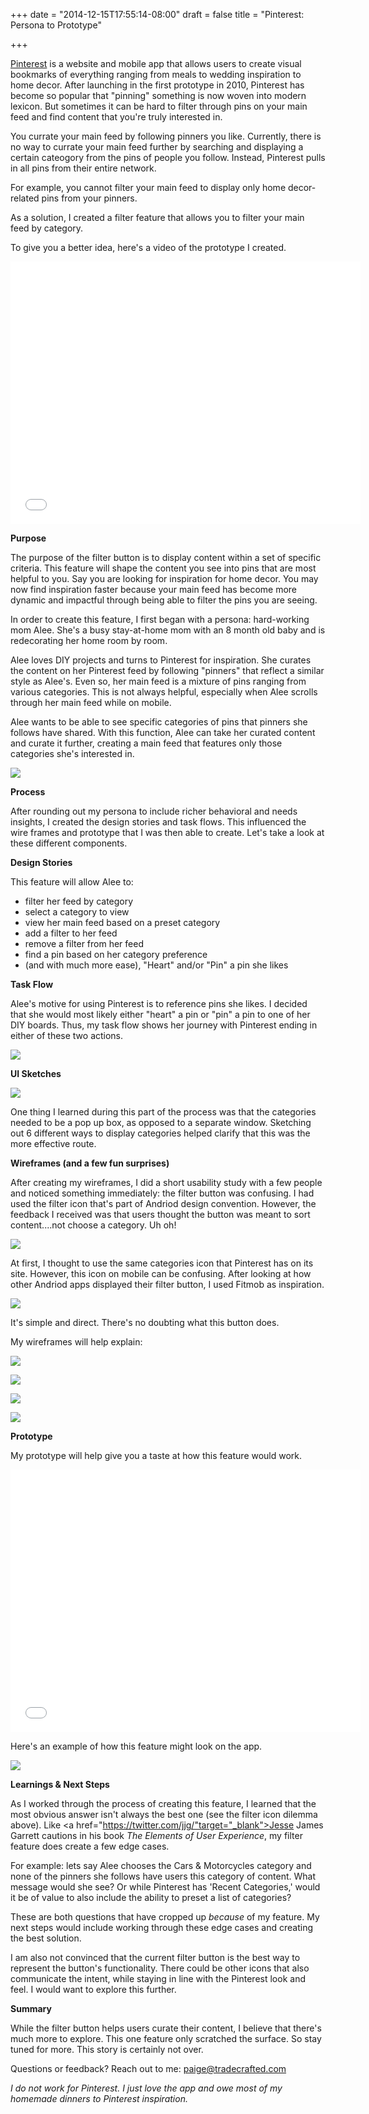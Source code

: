 +++
date = "2014-12-15T17:55:14-08:00"
draft = false
title = "Pinterest: Persona to Prototype"

+++

<a href="http://www.pinterest.com" target="_blank">Pinterest</a> is a website and mobile app that allows users to create visual bookmarks of everything ranging from meals to wedding inspiration to home decor. After launching in the first prototype in 2010, Pinterest has become so popular that "pinning" something is now woven into modern lexicon. But sometimes it can be hard to filter through pins on your main feed and find content that you're truly interested in.
 
You currate your main feed by following pinners you like. Currently, there is no way to currate your main feed further by searching and displaying a certain cateogory from the pins of people you follow. Instead, Pinterest pulls in all pins from their entire network. 

For example, you cannot filter your main feed to display only home decor-related pins from your pinners.

As a solution, I created a filter feature that allows you to filter your main feed by category. 

To give you a better idea, here's a video of the prototype I created. 
<iframe width="560" height="420" src="//www.youtube.com/embed/o3G0VbCgDjo" frameborder="0" allowfullscreen></iframe>

**Purpose**The purpose of the filter button is to display content within a set of specific criteria. This feature will shape the content you see into pins that are most helpful to you. Say you are looking for inspiration for home decor. You may now find inspiration faster because your main feed has become more dynamic and impactful through being able to filter the pins you are seeing. 

In order to create this feature, I first began with a persona: hard-working mom Alee. She's a busy stay-at-home mom with an 8 month old baby and is redecorating her home room by room. Alee loves DIY projects and turns to Pinterest for inspiration. She curates the content on her Pinterest feed by following "pinners" that reflect a similar style as Alee's. Even so, her main feed is a mixture of pins ranging from various categories. This is not always helpful, especially when Alee scrolls through her main feed while on mobile. Alee wants to be able to see specific categories of pins that pinners she follows have shared. With this function, Alee can take her curated content and curate it further, creating a main feed that features only those categories she's interested in. <a href="/images/AleePersona.jpg" data-lightbox="persona" data-title="Alee Persona"><img src="/images/AleePersona.jpg"/></a>
**Process**After rounding out my persona to include richer behavioral and needs insights, I created the design stories and task flows. This influenced the wire frames and prototype that I was then able to create. Let's take a look at these different components.**Design Stories**This feature will allow Alee to:
- filter her feed by category- select a category to view- view her main feed based on a preset category- add a filter to her feed- remove a filter from her feed- find a pin based on her category preference - (and with much more ease), "Heart" and/or "Pin" a pin she likes  **Task Flow**Alee's motive for using Pinterest is to reference pins she likes. I decided that she would most likely either "heart" a pin or "pin" a pin to one of her DIY boards. Thus, my task flow shows her journey with Pinterest ending in either of these two actions. <a href="/images/Pinterest Task Flow.jpg" data-lightbox="task-flow" data-title="Pinterest Task Flow"><img src="/images/Pinterest Task Flow.jpg"/></a>**UI Sketches**<a href="/images/WireFrames.jpg" data-lightbox="wireFrames" data-title="WireFrames"><img src="/images/WireFrames.jpg"/></a>
One thing I learned during this part of the process was that the categories needed to be a pop up box, as opposed to a separate window. Sketching out 6 different ways to display categories helped clarify that this was the more effective route. **Wireframes (and a few fun surprises)**After creating my wireframes, I did a short usability study with a few people and noticed something immediately: the filter button was confusing. I had used the filter icon that's part of Andriod design convention. However, the feedback I received was that users thought the button was meant to sort content....not choose a category. Uh oh!<a href="/images/FilterExample.jpg" data-lightbox="filter-example" data-title="Filter Example"><img src="/images/FilterExample.jpg"/></a>
At first, I thought to use the same categories icon that Pinterest has on its site. However, this icon on mobile can be confusing. After looking at how other Andriod apps displayed their filter button, I used Fitmob as inspiration. <a href="/images/FitmobExample.png" data-lightbox="fitmob-example" data-title="Fitmob Example"><img src="/images/FitmobExample.png"/></a>
It's simple and direct. There's no doubting what this button does. My wireframes will help explain:

<a href="/images/Wireframes 1.jpg" data-lightbox="wireframes-group" data-title="Wireframe 1"><img src="/images/Wireframes 1.jpg"/></a>

<a href="/images/Wireframes 2.jpg" data-lightbox="wireframes-group" data-title="Wireframe 2"><img src="/images/Wireframes 2.jpg"/></a>

<a href="/images/Wireframes 3.jpg" data-lightbox="wireframes-group" data-title="Wireframe 3"><img src="/images/Wireframes 3.jpg"/></a>

<a href="/images/Wireframes 4.jpg" data-lightbox="wireframes-group" data-title="Wireframe 4"><img src="/images/Wireframes 4.jpg"/></a>
**Prototype**My prototype will help give you a taste at how this feature would work. <iframe width="560" height="420" src="//www.youtube.com/embed/o3G0VbCgDjo" frameborder="0" allowfullscreen></iframe>Here's an example of how this feature might look on the app.<a href="/images/HighFidelity.jpg" data-lightbox="high-fidelity" data-title="High Fidelity"><img src="/images/HighFidelity.jpg"/></a>
**Learnings & Next Steps**As I worked through the process of creating this feature, I learned that the most obvious answer isn't always the best one (see the filter icon dilemma above). Like <a href="https://twitter.com/jjg/"target="_blank">Jesse James Garrett</a> cautions in his book *The Elements of User Experience*, my filter feature does create a few edge cases. 

For example: lets say Alee chooses the Cars & Motorcycles category and none of the pinners she follows have users this category of content. What message would she see? Or while Pinterest has 'Recent Categories,' would it be of value to also include the ability to preset a list of categories?These are both questions that have cropped up *because* of my feature. My next steps would include working through these edge cases and creating the best solution. I am also not convinced that the current filter button is the best way to represent the button's functionality. There could be other icons that also communicate the intent, while staying in line with the Pinterest look and feel. I would want to explore this further. **Summary**While the filter button helps users curate their content, I believe that there's much more to explore. This one feature only scratched the surface. So stay tuned for more. This story is certainly not over. Questions or feedback? Reach out to me: <a href="https://paige@tradecrafted.com/" target="_blank">paige@tradecrafted.com</a>*I do not work for Pinterest. I just love the app and owe most of my homemade dinners to Pinterest inspiration.*


